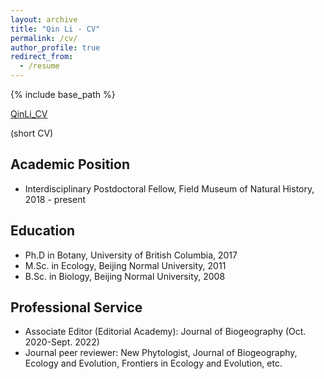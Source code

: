 ```yaml
---
layout: archive
title: "Qin Li - CV"
permalink: /cv/
author_profile: true
redirect_from:
  - /resume
---
```


{% include base_path %}


[QinLi_CV](https://github.com/qli/qli.github.io/tree/main/files/QinLi_CV.pdf)


(short CV)

Academic Position
------
* Interdisciplinary Postdoctoral Fellow, Field Museum of Natural History, 2018 - present

Education
------
* Ph.D in Botany, University of British Columbia, 2017
* M.Sc. in Ecology, Beijing Normal University, 2011
* B.Sc. in Biology, Beijing Normal University, 2008


Professional Service
------
* Associate Editor (Editorial Academy): Journal of Biogeography (Oct. 2020-Sept. 2022)
* Journal peer reviewer: New Phytologist, Journal of Biogeography, Ecology and Evolution, Frontiers in Ecology and Evolution, etc.

